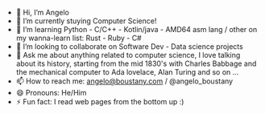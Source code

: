 <!--
**angeloboustany/angeloboustany** is a ✨ _special_ ✨ repository because its `README.md` (this file) appears on your GitHub profile.

Here are some ideas to get you started:

-->
- 👋 Hi, I’m Angelo
- 🔭 I’m currently stuying Computer Science!
- 🌱 I’m learning Python - C/C++ - Kotlin/java - AMD64 asm lang / other on my wanna-learn list: Rust - Ruby - C#
- 👯 I’m looking to collaborate on Software Dev - Data science projects
- 💬 Ask me about anything related to computer science, I love talking about its history, starting from the mid 1830's with Charles Babbage and the mechanical computer to Ada lovelace, Alan Turing and so on ... 
- 📫 How to reach me: angelo@boustany.com / @angelo_boustany
- 😄 Pronouns: He/Him
- ⚡ Fun fact: I read web pages from the bottom up :)


<!--
- 👀 I’m interested in Software Development - Competitive Programming 
- 🤔 I’m looking for help with ...
-->
